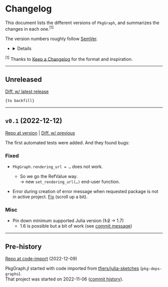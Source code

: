 # Changelog

This document lists the different versions of `PkgGraph`, and summarizes the changes in each one.<sup>[1]</sup>

The version numbers roughly follow [SemVer](https://semver.org/).
- <details>

  The version format is `major.minor.patch`, with the latter two `0` if not specified.\
  For versions ≥ 1.0, we try to guarantee the following:
    - `major` version increases are breaking
      - i.e. they can make existing code error;
    - `minor` version increases are not
      - i.e. they are backwards compatible.
    - `patch` versions are for e.g. bugfixes.

  Before `v1` (so at `v0.x`), minor version increases may be breaking too (and mostly are).
  </details>

<sup>[1]</sup>
Thanks to [Keep a Changelog](https://keepachangelog.com) for the format and inspiration.

---



## Unreleased

[Diff. w/ latest release][diff-unreleased]

<!--
Possible categories:
### Added
### Changed
### Fixed
### Deprecated  (for soon-to-be removed features)
### Removed
### Security
-->

`{to backfill}`



---
## `v0.1` (2022-12-12)

[Repo at version][@v0.1] | [Diff. w/ previous][diff-v0.1]

The first automated tests were added. And they found bugs:

### Fixed

- `PkgGraph.rendering_url = …` does not work.
    - So we go the RefValue way.\
      → new `set_rendering_url(…)` end-user function.

- Error during creation of error message when requested package is not in active project. 
  [Fix](https://github.com/tfiers/PkgGraph.jl/commit/f70e5aa#r92719993)
  (scroll up a bit).

### Misc

- Pin down minimum supported Julia version (~~1.2~~ → 1.7)
  - 1.6 is possible but a bit of work (see [commit message](https://github.com/tfiers/PkgGraph.jl/commit/2e39f84))



---
## Pre-history

[Repo at code-import][@import] (2022-12-09)

PkgGraph.jl started with code imported from [tfiers/julia-sketches][sketches]
(`pkg-deps-graphs`).\
That project was started on 2022-11-06 ([commit history][pre-hist]).

[sketches]: https://github.com/tfiers/julia-sketches
[pre-hist]: https://github.com/tfiers/julia-sketches/commits/main/pkg-deps-graph



<!--Links-->

[@import]: https://github.com/tfiers/PkgGraph.jl/tree/sketch-import
[@v0.1]:   https://github.com/tfiers/PkgGraph.jl/tree/v0.1

[diff-v0.1]:       https://github.com/tfiers/PkgGraph.jl/compare/sketch-import...v0.1
[diff-unreleased]: https://github.com/tfiers/PkgGraph.jl/compare/v0.1...HEAD
